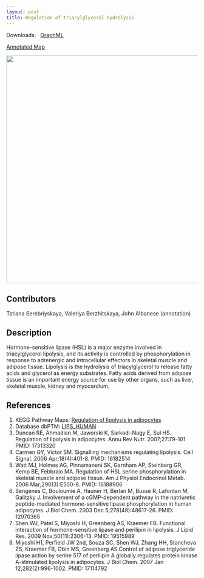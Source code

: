 ```yaml
---
layout: post
title: Regulation of triacylglycerol hydrolysis
---
```


Downloads: &nbsp; 
[GraphML](../downloads/F015-tag.graphml) &nbsp;
<!--[SBGN-ML](../downloads/F015-tag-SBGNv02.sbgn) &nbsp;
[Newt](http://web.newteditor.org/?URL=http://metabolismregulation.org/downloads/F015-tag-newt.sbgn) &nbsp;-->
[Annotated Map](http://metabolismregulation.org/images/F015-tag-newt.html) &nbsp;
<p align="middle"><a href="/tag/"><img id="image" src="/downloads/F015-tag.png" width="600"/></a></p>

## Contributors

Tatiana Serebriyskaya, Valeriya Berzhitskaya, John Albanese (annotation)

## Description

Hormone-sensitive lipase (HSL) is a major enzyme involved in triacylglycerol lipolysis, and its activity is controlled by phosphorylation in response to adrenergic and intracellular effectors in skeletal muscle and adipose tissue. Lipolysis is the hydrolysis of triacylglycerol to release fatty acids and glycerol as energy substrates. Fatty acids derived from adipose tissue is an important energy source for use by other organs, such as liver, skeletal muscle, kidney and myocardium.

## References

1. KEGG Pathway Maps: [Regulation of lipolysis in adipocytes](http://www.genome.jp/kegg-bin/show_pathway?map=hsa04923&show_description=show)
1. Database dbPTM: [LIPS_HUMAN](http://dbptm.mbc.nctu.edu.tw/search_result.php?search_type=db_id&swiss_id=LIPS_HUMAN#reference)
1. Duncan RE, Ahmadian M, Jaworski K, Sarkadi-Nagy E, Sul HS. Regulation of lipolysis in adipocytes. Annu Rev Nutr. 2007;27:79-101 PMID: 17313320
1. Carmen GY, Víctor SM. Signalling mechanisms regulating lipolysis. Cell Signal. 2006 Apr;18(4):401-8. PMID: 16182514 
1. Watt MJ, Holmes AG, Pinnamaneni SK, Garnham AP, Steinberg GR, Kemp BE, Febbraio MA. Regulation of HSL serine phosphorylation in skeletal muscle and adipose tissue. Am J Physiol Endocrinol Metab. 2006 Mar;290(3):E500-8. PMID: 16188906
1. Sengenes C, Bouloumie A, Hauner H, Berlan M, Busse R, Lafontan M, Galitzky J. Involvement of a cGMP-dependent pathway in the natriuretic peptide-mediated hormone-sensitive lipase phosphorylation in human adipocytes. J Biol Chem. 2003 Dec 5;278(49):48617-26. PMID: 12970365
1. Shen WJ, Patel S, Miyoshi H, Greenberg AS, Kraemer FB. Functional interaction of hormone-sensitive lipase and perilipin in lipolysis. J Lipid Res. 2009 Nov;50(11):2306-13. PMID: 19515989
1. Miyoshi H1, Perfield JW 2nd, Souza SC, Shen WJ, Zhang HH, Stancheva ZS, Kraemer FB, Obin MS, Greenberg AS.Control of adipose triglyceride lipase action by serine 517 of perilipin A globally regulates protein kinase A-stimulated lipolysis in adipocytes. J Biol Chem. 2007 Jan 12;282(2):996-1002. PMID: 17114792

